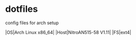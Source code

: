 # dotfiles

config files for arch setup

|OS|Arch Linux x86_64|
|Host|NitroAN515-58 V1.11|
|FS|ext4|
